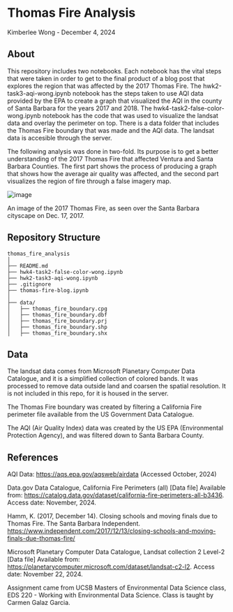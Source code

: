 # Thomas Fire Analysis

Kimberlee Wong - December 4, 2024

## About

This repository includes two notebooks. Each notebook has the vital steps that were taken in order to get to the final product of a blog post that explores the region that was affected by the 2017 Thomas Fire. The hwk2-task3-aqi-wong.ipynb notebook has the steps taken to use AQI data provided by the EPA to create a graph that visualized the AQI in the county of Santa Barbara for the years 2017 and 2018. The hwk4-task2-false-color-wong.ipynb notebook has the code that was used to visualize the landsat data and overlay the perimeter on top. There is a data folder that  includes the Thomas Fire boundary that was made and the AQI data. The landsat data is accesible through the server.  

The following analysis was done in two-fold. Its purpose is to get a better understanding of the 2017 Thomas Fire that affected Ventura and Santa Barbara Counties. The first part shows the process of producing a graph that shows how the average air quality was affected, and the second part visualizes the region of fire through a false imagery map.

![image](https://github.com/user-attachments/assets/959812ec-8bf3-4a87-b1f8-e3de545e649b)

An image of the 2017 Thomas Fire, as seen over the Santa Barbara cityscape on Dec. 17, 2017. 

## Repository Structure
```
thomas_fire_analysis
│
├── README.md                     
├── hwk4-task2-false-color-wong.ipynb
├── hwk2-task3-aqi-wong.ipynb                       
├── .gitignore
├── thomas-fire-blog.ipynb                  
│
├── data/                       
│   ├── thomas_fire_boundary.cpg
│   ├── thomas_fire_boundary.dbf
│   ├── thomas_fire_boundary.prj
│   ├── thomas_fire_boundary.shp
│   ├── thomas_fire_boundary.shx
```

## Data
The landsat data comes from Microsoft Planetary Computer Data Catalogue, and it is a simplified collection of colored bands. It was processed to remove data outside land and coarsen the spatial resolution. It is not included in this repo, for it is housed in the server.

The Thomas Fire boundary was created by filtering a California Fire perimeter file available from the US Government Data Catalogue.

The AQI (Air Quality Index) data was created by the US EPA (Environmental Protection Agency), and was filtered down to Santa Barbara County.



## References

AQI Data: https://aqs.epa.gov/aqsweb/airdata (Accessed October, 2024)

Data.gov Data Catalogue, California Fire Perimeters (all) [Data file] Available from: https://catalog.data.gov/dataset/california-fire-perimeters-all-b3436. Access date: November, 2024.

Hamm, K. (2017, December 14). Closing schools and moving finals due to Thomas Fire. The Santa Barbara Independent. https://www.independent.com/2017/12/13/closing-schools-and-moving-finals-due-thomas-fire/ 

Microsoft Planetary Computer Data Catalogue, Landsat collection 2 Level-2 [Data file] Available from: https://planetarycomputer.microsoft.com/dataset/landsat-c2-l2. Access date: November 22, 2024.

Assignment came from UCSB Masters of Environmental Data Science class, EDS 220 - Working with Environmental Data Science. Class is taught by Carmen Galaz Garcia.


